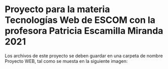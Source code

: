 # Proyecto para la materia Tecnologías Web de ESCOM con la profesora Patricia Escamilla Miranda 2021

Los archivos de este proyecto se deben guardar en una carpeta de nombre Proyecto WEB, tal como se muesta en la siguiente imagen:

